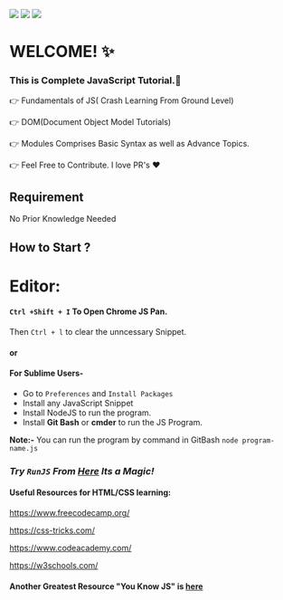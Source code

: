 ![](https://img.shields.io/badge/%F0%9F%92%96-Open%20Source-yellow)
![](https://img.shields.io/github/issues/codewithdev/JavaScript-Tutorials)
![](https://img.shields.io/github/forks/codewithdev/JavaScript-Tutorials)

# WELCOME! :sparkles:

### This is Complete JavaScript Tutorial.:gem:


:point_right: Fundamentals of JS( Crash Learning From Ground Level)

:point_right: DOM(Document Object Model Tutorials)

:point_right: Modules Comprises Basic Syntax as well as Advance Topics.
 
:point_right: Feel Free to Contribute. I love PR's :heart:



## Requirement

No Prior Knowledge Needed 

## How to Start ?

# Editor:


#### ``Ctrl +Shift + I`` To Open Chrome JS Pan. 
Then ``Ctrl + l`` to clear the unncessary Snippet.

#### or

#### For Sublime Users-

  - Go to `Preferences` and `Install Packages`
  - Install any JavaScript Snippet
  - Install NodeJS to run the program.
  - Install **Git Bash** or **cmder** to run the JS Program. 

   **Note:-** You can run the program by command in GitBash `node program-name.js` 

   
### _Try ``RunJS`` From [Here](https://runjs.dev/) Its a Magic!_
  
#### Useful Resources for HTML/CSS learning:

https://www.freecodecamp.org/

https://css-tricks.com/

https://www.codeacademy.com/

https://w3schools.com/

#### Another Greatest Resource "You Know JS" is [here](https://static.frontendmasters.com/resources/2019-05-08-getting-into-javascript/getting-into-javascript.pdf)



